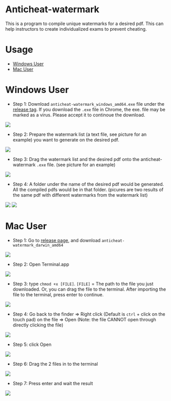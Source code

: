 # Anticheat-watermark
This is a program to compile unique watermarks for a desired pdf. This can help instructors to create individualized exams to prevent cheating.

# Usage
- [Windows User](#windows-user)
- [Mac User](#mac-user)

# Windows User
- Step 1: Download `anticheat-watermark_windows_amd64.exe` file under the [release tag](https://github.com/hare1039/anticheat-watermark/releases). If you download the `.exe` file in Chrome, the exe. file may be marked as a virus. Please accept it to continoue the download. 

![](https://i.imgur.com/7tAbN2Y.png)
- Step 2: Prepare the watermark list (a text file, see picture for an example) you want to generate on the desired pdf.

![](https://i.imgur.com/hMFfxLl.jpg)
- Step 3: Drag the watermark list and the desired pdf onto the anticheat-watermark `.exe` file. (see picture for an example)

![](https://i.imgur.com/lOgnW22.png)
- Step 4: A folder under the name of the desired pdf would be generated. All the compiled pdfs would be in that folder. (picures are two results of the same pdf with different watermarks from the watermark list)

![](https://i.imgur.com/WbxmbeL.jpg)
![](https://i.imgur.com/MPqVuot.jpg)

# Mac User 
- Step 1: Go to [release page](https://github.com/hare1039/anticheat-watermark/releases), and download `anticheat-watermark_darwin_amd64`

![](https://i.imgur.com/RYFan72.png)
- Step 2: Open Terminal.app

![](https://i.imgur.com/LZCNaoJ.png)
- Step 3: type `chmod +x [FILE]`. `[FILE]` = The path to the file you just downloaded. Or, you can drag the file to the terminal. After importing the file to the terminal, press enter to continue.

![](https://i.imgur.com/Hr0VyVi.png)
- Step 4: Go back to the finder => Right click (Default is `ctrl` + click on the touch pad) on the file => Open 
(Note: the file CANNOT open through directly clicking the file)

![](https://i.imgur.com/lLUoI7z.png)
- Step 5: click Open

![](https://i.imgur.com/peihHRE.png)
- Step 6: Drag the 2 files in to the terminal

![](https://i.imgur.com/9ghwLji.png)
- Step 7: Press enter and wait the result

![](https://i.imgur.com/cnUTS5y.png)
